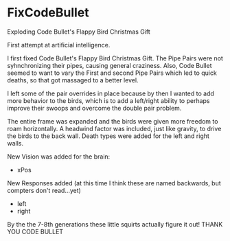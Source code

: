 # FixCodeBullet
Exploding Code Bullet's Flappy Bird Christmas Gift

First attempt at artificial intelligence.  

I first fixed Code Bullet's Flappy Bird Christmas Gift.  The Pipe Pairs were not syhnchronizing their pipes, causing general craziness.
Also, Code Bullet seemed to want to vary the First and second Pipe Pairs which led to quick deaths, so that got massaged to a better level.

I left some of the pair overrides in place because by then I wanted to add more behavior to the birds, which is to add a left/right ability to perhaps improve their swoops and overcome the double pair problem.

The entire frame was expanded and the birds were given more freedom to roam horizontally.
A headwind factor was included, just like gravity, to drive the birds to the back wall. Death types were added for the left and right walls.

New Vision was added for the brain:
- xPos

New Responses added (at this time I think these are named backwards, but compters don't read...yet)
- left
- right

By the the 7-8th generations these little squirts actually figure it out! 
THANK YOU CODE BULLET
